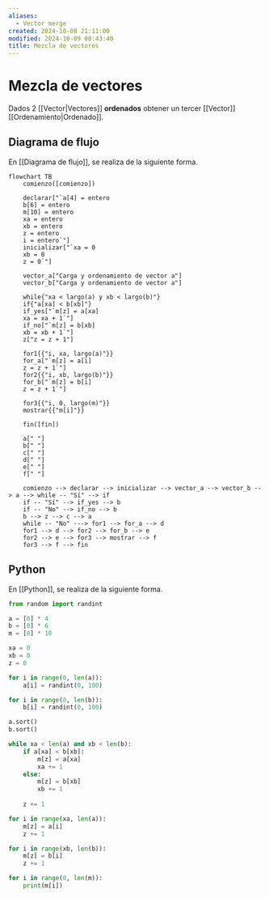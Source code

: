 ```yaml
---
aliases:
  - Vector merge
created: 2024-10-08 21:11:00
modified: 2024-10-09 00:43:40
title: Mezcla de vectores
---
```


# Mezcla de vectores

Dados 2 [[Vector|Vectores]] **ordenados** obtener un tercer [[Vector]] [[Ordenamiento|Ordenado]].

## Diagrama de flujo

En [[Diagrama de flujo]], se realiza de la siguiente forma.

```mermaid
flowchart TB
	comienzo([comienzo])
    
    declarar["`a[4] = entero
    b[6] = entero
    m[10] = entero
    xa = entero
    xb = entero
    z = entero
    i = entero`"]
    inicializar["`xa = 0
    xb = 0
    z = 0`"]
    
    vector_a["Carga y ordenamiento de vector a"]
    vector_b["Carga y ordenamiento de vector a"]
    
    while{"xa < largo(a) y xb < largo(b)"}
    if{"a[xa] < b[xb]"}
    if_yes["`m[z] = a[xa]
    xa = xa + 1`"]
    if_no["`m[z] = b[xb]
    xb = xb + 1`"]
    z["z = z + 1"]
    
    for1{{"i, xa, largo(a)"}}
    for_a["`m[z] = a[i]
    z = z + 1`"]
    for2{{"i, xb, largo(b)"}}
    for_b["`m[z] = b[i]
    z = z + 1`"]
    
    for3{{"i, 0, largo(m)"}}
    mostrar{{"m[i]"}}
    
	fin([fin])
	
	a[" "]
	b[" "]
	c[" "]
	d[" "]
	e[" "]
	f[" "]
    
	comienzo --> declarar --> inicializar --> vector_a --> vector_b --> a --> while -- "Sí" --> if
	if -- "Sí" --> if_yes --> b
	if -- "No" --> if_no --> b
	b --> z --> c --> a
	while -- "No" ---> for1 --> for_a --> d
	for1 --> d --> for2 --> for_b --> e
	for2 --> e --> for3 --> mostrar --> f
	for3 --> f --> fin
```

## Python

En [[Python]], se realiza de la siguiente forma.

```Python
from random import randint

a = [0] * 4
b = [0] * 6
m = [0] * 10

xa = 0
xb = 0
z = 0

for i in range(0, len(a)):
    a[i] = randint(0, 100)

for i in range(0, len(b)):
    b[i] = randint(0, 100)

a.sort()
b.sort()

while xa < len(a) and xb < len(b):
    if a[xa] < b[xb]:
        m[z] = a[xa]
        xa += 1
    else:
        m[z] = b[xb]
        xb += 1
    
    z += 1

for i in range(xa, len(a)):
    m[z] = a[i]
    z += 1

for i in range(xb, len(b)):
    m[z] = b[i]
    z += 1

for i in range(0, len(m)):
    print(m[i])
```
